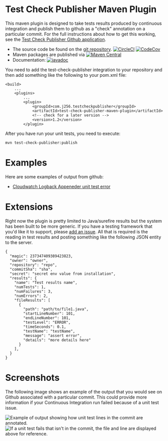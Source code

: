 Test Check Publisher Maven Plugin
=================================

This maven plugin is designed to take tests results produced by continuous integration and publish
them to github as a "check" annotation on a particular commit.  For the full instructions about how
to get this working, see the
[Test Check Publisher Github application](https://github.com/apps/test-check-publisher).

* The source code be found on the [git repository](https://github.com/j256/test-check-publisher-maven-plugin). [![CircleCI](https://circleci.com/gh/j256/test-check-publisher-maven-plugin.svg?style=svg)](https://circleci.com/gh/j256/test-check-publisher-maven-plugin) [![CodeCov](https://img.shields.io/codecov/c/github/j256/test-check-publisher-maven-plugin.svg)](https://codecov.io/github/j256/test-check-publisher-maven-plugin/)
* Maven packages are published via [![Maven Central](https://maven-badges.herokuapp.com/maven-central/com.j256.testcheckpublisher/test-check-publisher-maven-plugin/badge.svg?style=flat-square)](https://maven-badges.herokuapp.com/maven-central/com.j256.testcheckpublisher/test-check-publisher-maven-plugin/)
* Documentation: [![javadoc](https://javadoc.io/badge2/com.j256.testcheckpublisher/test-check-publisher-maven-plugin/javadoc.svg)](https://javadoc.io/doc/com.j256.testcheckpublisher/test-check-publisher-maven-plugin)

You need to add the test-check-publisher integration to your repository and then add something like
the following to your pom.xml file:

	<build>
		...
		<plugins>
			...
			<plugin>
				<groupId>com.j256.testcheckpublisher</groupId>
				<artifactId>test-check-publisher-maven-plugin</artifactId>
				<!-- check for a later version -->
				<version>1.2</version>
			</plugin>

After you have run your unit tests, you need to execute:

	mvn test-check-publisher:publish

# Examples

Here are some examples of output from github:

* [Cloudwatch Logback Appeneder unit test error](https://github.com/j256/cloudwatch-logback-appender/runs/1865637224)

# Extensions

Right now the plugin is pretty limited to Java/surefire results but the system has been built to be more generic.  If
you have a testing framework that you'd like it to support, please
[add an issue](https://github.com/j256/test-check-publisher-maven-plugin/issues).  All that is required is the reading
in test results and posting something like the following JSON entity to the server.

```
{
  "magic": 237347409389423823,
  "owner": "owner",
  "repository": "repo",
  "commitSha": "sha",
  "secret": "secret env value from installation",
  "results": {
    "name": "Test results name",
    "numTests": 1,
    "numFailures": 3,
    "numErrors": 2,
    "fileResults": [
      {
        "path": "path/to/file1.java",
        "startLineNumber": 101,
        "endLineNumber": 101,
        "testLevel": "ERROR",
        "timeSeconds": 0.1,
        "testName": "testName",
        "message": "assert error",
        "details": "more details here"
      }
    ],
  }
}
```

# Screenshots

The following image shows an example of the output that you would see on Github associated with a particular commit.
This could provide more information if your Continuous Integration run failed because of a unit test issue.

![Example of output showing how unit test lines in the commit are annotated.](https://marketplace-screenshots.githubusercontent.com/9010/2d1d8680-6b1f-11eb-9f76-cce7353daef8)
![If a unit test fails that isn't in the commit, the file and line are displayed above for reference.](https://marketplace-screenshots.githubusercontent.com/9010/3ee24100-60be-11eb-8cfd-415a6caad49a)
